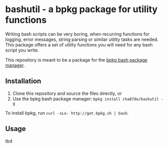# bashutil - a bpkg package for utility functions

Writing bash scripts can be very boring, when recurring functions for logging, error messages, string parsing or similar utility tasks are needed. This package offers a set
of utility functions you will need for any bash script you write.

This repository is meant to be a package for the [bpkg bash package manager](http://www.bpkg.sh/).


## Installation

 1. Clone this repository and source the files directly, or
 2. Use the bpkg bash package manager: `bpkg install cha87de/bashutil -g`

To install bpkg, run `curl -sLo- http://get.bpkg.sh | bash`.

## Usage

tbd

